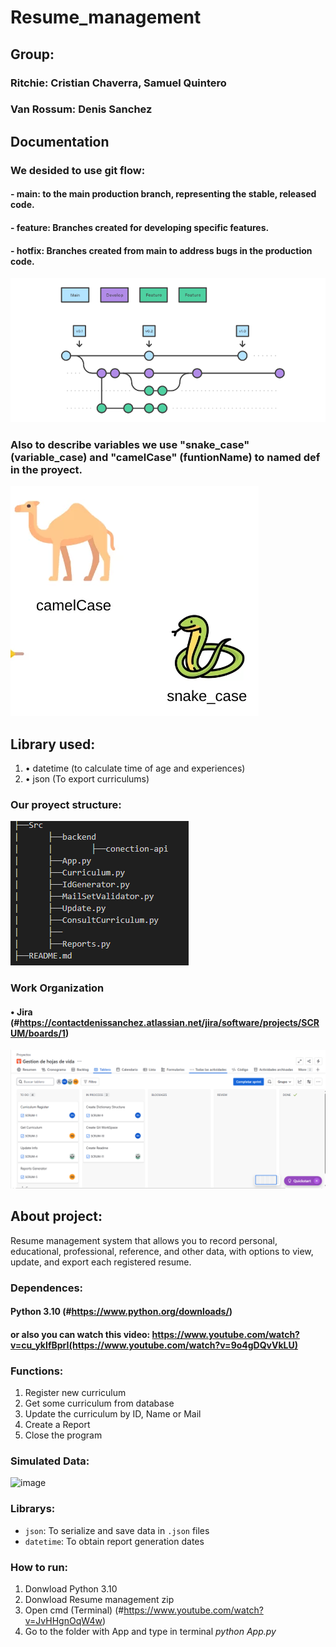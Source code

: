 # Resume_management

## Group: 
### Ritchie: Cristian Chaverra, Samuel Quintero
### Van Rossum: Denis Sanchez

## Documentation


### We desided to use git flow: 
#### - main: to the main production branch, representing the stable, released code. 
#### - feature: Branches created for developing specific features.
#### - hotfix: Branches created from main to address  bugs in the production code.


![alt text](image-1.png)



### Also to describe variables we use "snake_case" (variable_case) and "camelCase" (funtionName) to named def in the proyect.


![alt text](image-2.png)



## Library used:
1. • datetime (to calculate time of age and experiences)
2. • json (To export curriculums)


### Our proyect structure:

![alt text](image-3.png)

 ### Work Organization

#### • Jira (#https://contactdenissanchez.atlassian.net/jira/software/projects/SCRUM/boards/1)

![alt text](Jira_Table-First-Sprim.png)

## About project:

Resume management system that allows you to record personal, educational, professional, reference, and other data, with options to view, update, and export each registered resume.

### Dependences:
#### Python 3.10 (#https://www.python.org/downloads/)
#### or also you can watch this video: https://www.youtube.com/watch?v=cu_ykIfBprI(https://www.youtube.com/watch?v=9o4gDQvVkLU)

### Functions:
 1. Register new curriculum
 2. Get some curriculum from database
 3. Update the curriculum by ID, Name or Mail
 4. Create a Report 
 5. Close the program

### Simulated Data:

![image](https://github.com/user-attachments/assets/35f34d39-26a7-45a6-b9f2-2d8c576b3b8f)

### Librarys:

- `json`: To serialize and save data in `.json` files
- `datetime`: To obtain report generation dates       



### How to run:

 1. Donwload Python 3.10
 2. Donwload Resume management zip
 3. Open cmd (Terminal) (#https://www.youtube.com/watch?v=JvHHgnOqW4w)
 4. Go to the folder with App and type in terminal *python App.py*
